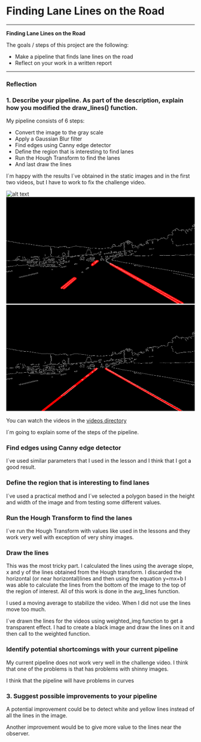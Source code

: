 # **Finding Lane Lines on the Road** 

---

**Finding Lane Lines on the Road**

The goals / steps of this project are the following:
* Make a pipeline that finds lane lines on the road
* Reflect on your work in a written report


[//]: # (Image References)

[image2]: ./test_images/solidWhiteCurve.jpg "Sample 1"
[image3]: ./test_images_output/solidWhiteCurve.jpg "Sample 1 with Lines"
[image4]: ./test_images_output/hough_solidWhiteCurve.jpg "Sample 1 after Hough"


---

### Reflection

### 1. Describe your pipeline. As part of the description, explain how you modified the draw_lines() function.

My pipeline consists of 6 steps:

* Convert the image to the gray scale
* Apply a Gaussian Blur filter
* Find edges using Canny edge detector
* Define the region that is interesting to find lanes
* Run the Hough Transform to find the lanes
* And last draw the lines

I´m happy with the results I´ve obtained in the static images and in the first two videos, but I have to work to fix the challenge video. 

![alt text][image2]
![alt text][image4]
![alt text][image3]

You can watch the videos in the [videos directory](https://github.com/delafu/CarND-LaneLines-P1/tree/master/test_videos_output)


I´m going to explain some of the steps of the pipeline.

### Find edges using Canny edge detector

I´ve used similar parameters that I used in the lesson and I think that I got a good result.

### Define the region that is interesting to find lanes

I´ve used a practical method and I´ve selected a polygon based in the height and width of the image and from testing some different values. 

### Run the Hough Transform to find the lanes

I´ve run the Hough Transform with values like used in the lessons and they work very well with exception of very shiny images.

### Draw the lines

This was the most tricky part. I calculated the lines using the average slope, x and y of the lines obtained from the Hough transform. I discarded the horizontal (or near horizontal)lines and then using the equation y=mx+b I was able to calculate the lines from the bottom of the image to the top of the region of interest. All of this work is done in the avg_lines function.

I used a moving average to stabilize the video. When I did not use the lines move too much. 

I´ve drawn the lines for the videos using weighted_img function to get a transparent effect. I had to create a black image and draw the lines on it and then call to the weighted function.

### Identify potential shortcomings with your current pipeline

My current pipeline does not work very well in the challenge video. I think that one of the problems is that has problems with shinny images.

I think that the pipeline will have problems in curves


### 3. Suggest possible improvements to your pipeline

A potential improvement could be to detect white and yellow lines instead of all the lines in the image.

Another improvement would be to give more value to the lines near the observer.



